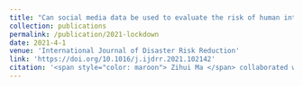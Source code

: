 ```yaml
---
title: "Can social media data be used to evaluate the risk of human interactions during the COVID-19 pandemic?"
collection: publications
permalink: /publication/2021-lockdown
date: 2021-4-1
venue: 'International Journal of Disaster Risk Reduction'
link: 'https://doi.org/10.1016/j.ijdrr.2021.102142'
citation: '<span style="color: maroon"> Zihui Ma </span> collaborated with Lingyao Li, Hyesoo Lee, and Sanggyu Lee. 2021. &quot;Can social media data be used to evaluate the risk of human interactions during the COVID-19 pandemic?.&quot; <i>International Journal of Disaster Risk Reduction</i> 56, 102142. https://doi.org/10.1016/j.ijdrr.2021.102142'
---
```

